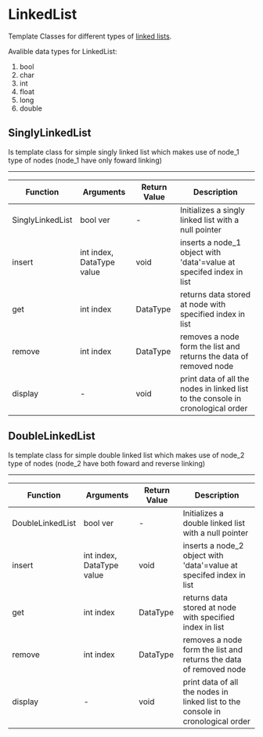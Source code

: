 # LinkedList

Template Classes for different types of [linked lists](https://www.geeksforgeeks.org/data-structures/linked-list/).

Avalible data types for LinkedList:
1. bool
1. char
1. int
1. float
1. long
1. double

## SinglyLinkedList

Is template class for simple singly linked list which makes use of node_1 type of nodes (node_1 have only foward linking)

---------------------------------------------------
Function | Arguments | Return Value | Description |
---------|-----------|--------------|-------------|
SinglyLinkedList | bool ver | - | Initializes a singly linked list with a null pointer
insert | int index, DataType value | void | inserts a node_1 object with 'data'=value at specifed index in list
get | int index | DataType | returns data stored at node with specified index in list 
remove | int index | DataType | removes a node form the list and returns the data of removed node
display | - | void | print data of all the nodes in linked list to the console in cronological order

## DoubleLinkedList

Is template class for simple double linked list which makes use of node_2 type of nodes (node_2 have both foward and reverse linking)

---------------------------------------------------
Function | Arguments | Return Value | Description |
---------|-----------|--------------|-------------|
DoubleLinkedList | bool ver | - | Initializes a double linked list with a null pointer
insert | int index, DataType value | void | inserts a node_2 object with 'data'=value at specifed index in list
get | int index | DataType | returns data stored at node with specified index in list 
remove | int index | DataType | removes a node form the list and returns the data of removed node
display | - | void | print data of all the nodes in linked list to the console in cronological order

